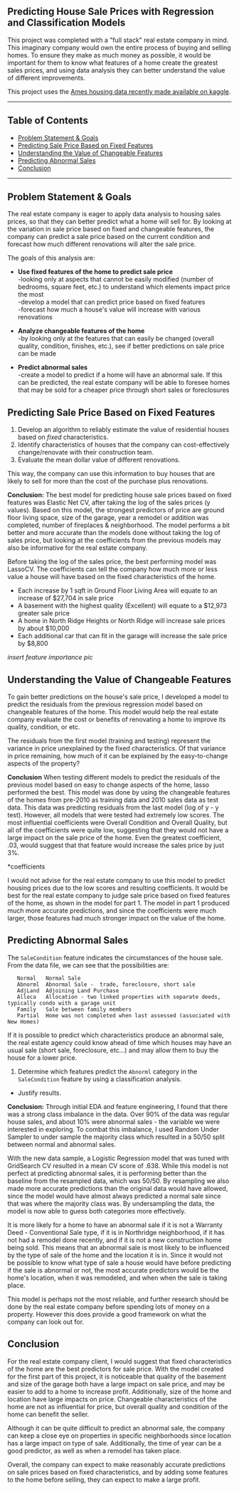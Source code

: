 ## Predicting House Sale Prices with Regression and Classification Models

This project was completed with a "full stack" real estate company in mind. This imaginary company would own the entire process of buying and selling homes. To ensure they make as much money as possible, it would be important for them to know what features of a home create the greatest sales prices, and using data analysis they can better understand the value of different improvements. 

This project uses the [Ames housing data recently made available on kaggle](https://www.kaggle.com/c/house-prices-advanced-regression-techniques).

---

## Table of Contents
* [Problem Statement & Goals](#problem-statement--goals) 
* [Predicting Sale Price Based on Fixed Features](#predicting-sale-price-based-on-fixed-features)
* [Understanding the Value of Changeable Features](#understanding-the-value-of-changeable-features)
* [Predicting Abnormal Sales](#predicting-abnormal-sales)
* [Conclusion](#conclusion)

---

## Problem Statement & Goals

The real estate company is eager to apply data analysis to housing sales prices, so that they can better predict what a home will sell for. By looking at the variation in sale price based on fixed and changeable features, the company can predict a sale price based on the current condition and forecast how much different renovations will alter the sale price.

The goals of this analysis are:
* **Use fixed features of the home to predict sale price** <br>
  -looking only at aspects that cannot be easily modified (number of bedrooms, square feet, etc.) to understand which elements impact price the most <br>
  -develop a model that can predict price based on fixed features <br>
  -forecast how much a house's value will increase with various renovations <br>
  
* **Analyze changeable features of the home** <br>
  -by looking only at the features that can easily be changed (overall quality, condition, finishes, etc.), see if better predictions on sale price can be made
  
* **Predict abnormal sales** <br>
  -create a model to predict if a home will have an abnormal sale. If this can be predicted, the real estate company will be able to foresee homes that may be sold for a cheaper price through short sales or foreclosures

## Predicting Sale Price Based on Fixed Features

1. Develop an algorithm to reliably estimate the value of residential houses based on *fixed* characteristics.
2. Identify characteristics of houses that the company can cost-effectively change/renovate with their construction team.
3. Evaluate the mean dollar value of different renovations.

This way, the company can use this information to buy houses that are likely to sell for more than the cost of the purchase plus renovations.

**Conclusion:**
The best model for predicting house sale prices based on fixed features was Elastic Net CV, after taking the log of the sales prices (y values). Based on this model, the strongest predictors of price are ground floor living space, size of the garage, year a remodel or addition was completed, number of fireplaces & neighborhood. The model performs a bit better and more accurate than the models done without taking the log of sales price, but looking at the coefficients from the previous models may also be informative for the real estate company.

Before taking the log of the sales price, the best performing model was LassoCV. The coefficients can tell the company how much more or less value a house will have based on the fixed characteristics of the home.

* Each increase by 1 sqft in Ground Floor Living Area will equate to an increase of $27,704 in sale price
* A basement with the highest quality (Excellent) will equate to a $12,973 greater sale price
* A home in North Ridge Heights or North Ridge will increase sale prices by about $10,000
* Each additional car that can fit in the garage will increase the sale price by $8,800

*insert feature importance pic*

## Understanding the Value of Changeable Features

To gain better predictions on the house's sale price, I developed a model to predict the residuals from the previous regression model based on changeable features of the home. This model would help the real estate company evaluate the cost or benefits of renovating a home to improve its quality, condition, or etc.

The residuals from the first model (training and testing) represent the variance in price unexplained by the fixed characteristics. Of that variance in price remaining, how much of it can be explained by the easy-to-change aspects of the property?

**Conclusion**
When testing different models to predict the residuals of the previous model based on easy to change aspects of the home, lasso performed the best. This model was done by using the changeable features of the homes from pre-2010 as training data and 2010 sales data as test data. This data was predicting residuals from the last model (log of y - y test). However, all models that were tested had extremely low scores. The most influential coefficients were Overall Condition and Overall Quality, but all of the coefficients were quite low, suggesting that they would not have a large impact on the sale price of the home. Even the greatest coefficient, .03, would suggest that that feature would increase the sales price by just 3%.

*coefficients

I would not advise for the real estate company to use this model to predict housing prices due to the low scores and resulting coefficients. It would be best for the real estate company to judge sale price based on fixed features of the home, as shown in the model for part 1. The model in part 1 produced much more accurate predictions, and since the coefficients were much larger, those features had much stronger impact on the value of the home.

## Predicting Abnormal Sales

The `SaleCondition` feature indicates the circumstances of the house sale. From the data file, we can see that the possibilities are:

       Normal	Normal Sale
       Abnorml	Abnormal Sale -  trade, foreclosure, short sale
       AdjLand	Adjoining Land Purchase
       Alloca	Allocation - two linked properties with separate deeds, typically condo with a garage unit	
       Family	Sale between family members
       Partial	Home was not completed when last assessed (associated with New Homes)
       
If it is possible to predict which characteristics produce an abnormal sale, the real estate agency could know ahead of time which houses may have an usual sale (short sale, foreclosure, etc...) and may allow them to buy the house for a lower price. 

1. Determine which features predict the `Abnorml` category in the `SaleCondition` feature by using a classification analysis.
- Justify results.

**Conclusion:**
Through initial EDA and feature engineering, I found that there was a strong class imbalance in the data. Over 90% of the data was regular house sales, and about 10% were abnormal sales - the variable we were interested in exploring. To combat this imbalance, I used Random Under Sampler to under sample the majority class which resulted in a 50/50 split between normal and abnormal sales. 

With the new data sample, a Logistic Regression model that was tuned with GridSearch CV resulted in a mean CV score of .638. While this model is not perfect at predicting abnormal sales, it is performing better than the baseline from the resampled data, which was 50/50. By resampling we also made more accurate predictions than the original data would have allowed, since the model would have almost always predicted a normal sale since that was where the majority class was. By undersampling the data, the model is now able to guess both categories more effectively. 

It is more likely for a home to have an abnormal sale if it is not a Warranty Deed - Conventional Sale type, if it is in Northridge neighborhood, if it has not had a remodel done recently, and if it is not a new construction home being sold. This means that an abnormal sale is most likely to be influenced by the type of sale of the home and the location it is in. Since it would not be possible to know what type of sale a house would have before predicting if the sale is abnormal or not, the most accurate predictors would be the home's location, when it was remodeled, and when when the sale is taking place. 

This model is perhaps not the most reliable, and further research should be done by the real estate company before spending lots of money on a property. However this does provide a good framework on what the company can look out for.


## Conclusion

For the real estate company client, I would suggest that fixed characteristics of the home are the best predictors for sale price. With the model created for the first part of this project, it is noticeable that quality of the basement and size of the garage both have a large impact on sale price, and may be easier to add to a home to increase profit. Additionally, size of the home and location have large impacts on price. Changeable characteristics of the home are not as influential for price, but overall quality and condition of the home can benefit the seller. 

Although it can be quite difficult to predict an abnormal sale, the company can keep a close eye on properties in specific neighborhoods since location has a large impact on type of sale. Additionally, the time of year can be a good predictor, as well as when a remodel has taken place. 

Overall, the company can expect to make reasonably accurate predictions on sale prices based on fixed characteristics, and by adding some features to the home before selling, they can expect to make a large profit. 
